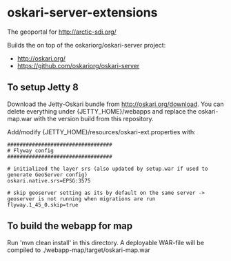 # oskari-server-extensions

The geoportal for http://arctic-sdi.org/

Builds the on top of the oskariorg/oskari-server project:
- http://oskari.org/
- https://github.com/oskariorg/oskari-server

## To setup Jetty 8

Download the Jetty-Oskari bundle from http://oskari.org/download.
You can delete everything under {JETTY_HOME}/webapps and replace the oskari-map.war with the version build from this repository.

Add/modify  {JETTY_HOME}/resources/oskari-ext.properties with:

    ##################################
    # Flyway config
    ##################################
    
    # initialized the layer srs (also updated by setup.war if used to generate GeoServer config)
    oskari.native.srs=EPSG:3575
    
    # skip geoserver setting as its by default on the same server -> geoserver is not running when migrations are run
    flyway.1_45_0.skip=true


## To build the webapp for map

Run 'mvn clean install' in this directory. 
A deployable WAR-file will be compiled to ./webapp-map/target/oskari-map.war
